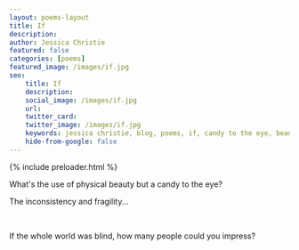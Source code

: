 ```yaml
---
layout: poems-layout
title: If
description:
author: Jessica Christie
featured: false
categories: [poems]
featured_image: /images/if.jpg
seo:
    title: If
    description:
    social_image: /images/if.jpg
    url:
    twitter_card:
    twitter_image: /images/if.jpg
    keywords: jessica christie, blog, poems, if, candy to the eye, beauty, fragile, inconsistence, blind, impress, world, what if
    hide-from-google: false
---
```


{% include preloader.html %}

What's the use of physical beauty but a candy to the eye?

The inconsistency and fragility...

&nbsp;

If the whole world was blind, how many people could you impress?

&nbsp;
